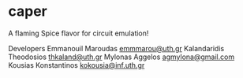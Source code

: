 caper
=====

A flaming Spice flavor for circuit emulation!

Developers
Emmanouil Maroudas    emmmarou@uth.gr
Kalandaridis Theodosios thkaland@uth.gr
Mylonas Aggelos agmylona@gmail.com
Kousias Konstantinos kokousia@inf.uth.gr



